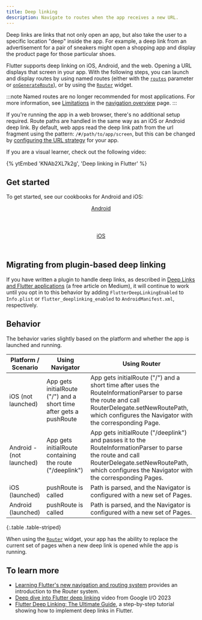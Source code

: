 ```yaml
---
title: Deep linking
description: Navigate to routes when the app receives a new URL.
---
```

Deep links are links that not only open an app, but also take the
user to a specific location "deep" inside the app. For example,
a deep link from an advertisement for a pair of sneakers might open
a shopping app and display the product page for those particular shoes.

Flutter supports deep linking on iOS, Android, and the web.
Opening a URL displays that screen in your app.
With the following steps,
you can launch and display routes by using named routes
(either with the [`routes`][routes] parameter or
[`onGenerateRoute`][onGenerateRoute]), or by
using the [`Router`][Router] widget.

:::note
Named routes are no longer recommended for most
applications. For more information, see
[Limitations][] in the [navigation overview][] page.
:::

[Limitations]: /ui/navigation#limitations
[navigation overview]: /ui/navigation

If you're running the app in a web browser, there's no additional setup
required. Route paths are handled in the same way as an iOS or Android deep
link. By default, web apps read the deep link path from the url fragment using
the pattern: `/#/path/to/app/screen`, but this can be changed by
[configuring the URL strategy][] for your app.

If you are a visual learner, check out the following video:

{% ytEmbed 'KNAb2XL7k2g', 'Deep linking in Flutter' %}

## Get started

To get started, see our cookbooks for Android and iOS:

<div class="card-grid">
  <a class="card" href="/cookbook/navigation/set-up-app-links">
    <div class="card-body">
      <header class="card-title card-center">
        Android
      </header>
    </div>
  </a>
  <a class="card" href="/cookbook/navigation/set-up-universal-links">
    <div class="card-body">
      <header class="card-title card-center">
        iOS
      </header>
    </div>
  </a>
</div>

## Migrating from plugin-based deep linking

If you have written a plugin to handle deep links, as described in
[Deep Links and Flutter applications][plugin-linking]
(a free article on Medium),
it will continue to work until you opt in to this behavior by adding
`FlutterDeepLinkingEnabled` to `Info.plist` or
`flutter_deeplinking_enabled` to `AndroidManifest.xml`, respectively.

## Behavior

The behavior varies slightly based on the platform and whether the app is
launched and running.

| Platform / Scenario      | Using Navigator                                                     | Using Router                                                                                                                                                                                               |
|--------------------------|---------------------------------------------------------------------|------------------------------------------------------------------------------------------------------------------------------------------------------------------------------------------------------------|
| iOS (not launched)       | App gets initialRoute ("/") and a short time after gets a pushRoute | App gets initialRoute ("/") and a short time after uses the RouteInformationParser to parse the route and call RouterDelegate.setNewRoutePath, which configures the Navigator with the corresponding Page. |
| Android - (not launched) | App gets initialRoute containing the route ("/deeplink")            | App gets initialRoute ("/deeplink") and passes it to the RouteInformationParser to parse the route and call RouterDelegate.setNewRoutePath, which configures the Navigator with the corresponding Pages.   |
| iOS (launched)           | pushRoute is called                                                 | Path is parsed, and the Navigator is configured with a new set of Pages.                                                                                                                                   |
| Android (launched)       | pushRoute is called                                                 | Path is parsed, and the Navigator is configured with a new set of Pages.                                                                                                                                   |

{:.table .table-striped}

When using the [`Router`][Router] widget,
your app has the ability to replace the
current set of pages when a new deep link
is opened while the app is running.

## To learn more

* [Learning Flutter's new navigation and routing system][] provides an
introduction to the Router system.
* [Deep dive into Flutter deep linking][io-dl] video from Google I/O 2023
* [Flutter Deep Linking: The Ultimate Guide][],
   a step-by-step tutorial showing how to implement deep links in Flutter.

[io-dl]: {{site.yt.watch}}?v=6RxuDcs6jVw&t=3s
[Learning Flutter's new navigation and routing system]: {{site.flutter-medium}}/learning-flutters-new-navigation-and-routing-system-7c9068155ade
[routes]: {{site.api}}/flutter/material/MaterialApp/routes.html
[onGenerateRoute]: {{site.api}}/flutter/material/MaterialApp/onGenerateRoute.html
[Router]: {{site.api}}/flutter/widgets/Router-class.html
[plugin-linking]: {{site.medium}}/flutter-community/deep-links-and-flutter-applications-how-to-handle-them-properly-8c9865af9283
[Flutter Deep Linking: The Ultimate Guide]: https://codewithandrea.com/articles/flutter-deep-links/

[configuring the URL strategy]: /ui/navigation/url-strategies
